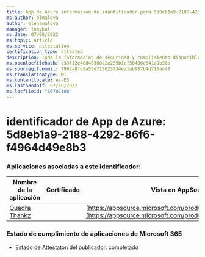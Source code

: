 ```yaml
---
title: App de Azure información de identificador para 5d8eb1a9-2188-4292-86f6-f4964d49e8b3
ms.author: elmalova
author: elenamalova
manager: tonybal
ms.date: 07/08/2022
ms.topic: article
ms.service: attestation
certification_type: attested
description: Toda la información de seguridad y cumplimiento disponible para 5d8eb1a9-2188-4292-86f6-f4964d49e8b3.
ms.openlocfilehash: c39f12e48d46368e2e239b1cf56406c641a9b36a
ms.sourcegitcommit: 7902a8fe5a55d715023f34ea1ab987b4d715a4f7
ms.translationtype: MT
ms.contentlocale: es-ES
ms.lasthandoff: 07/10/2022
ms.locfileid: "66707106"
---
```

# <a name="azure-app-id-5d8eb1a9-2188-4292-86f6-f4964d49e8b3"></a>identificador de App de Azure: 5d8eb1a9-2188-4292-86f6-f4964d49e8b3


### <a name="apps-associated-with-this-id"></a>Aplicaciones asociadas a este identificador:
| **Nombre de la aplicación** | **Certificado** | **Vista en AppSource** |
|--------------|---------------|-----------------------|
| [Quadra Thankz](../forward/WA200003671.md) |  | [https://appsource.microsoft.com/product/office/WA200003671](https://appsource.microsoft.com/product/office/WA200003671) |

### <a name="microsoft-365-app-compliance-status"></a>Estado de cumplimiento de aplicaciones de Microsoft 365
- Estado de Attestaton del publicador: completado
